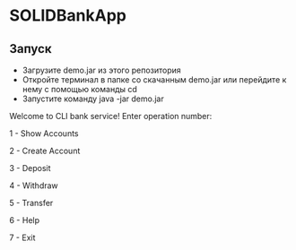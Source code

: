 # SOLIDBankApp

## Запуск
* Загрузите demo.jar из этого репозитория
* Откройте терминал в папке со скачанным demo.jar или перейдите к нему с помощью команды cd
* Запустите команду java -jar demo.jar


Welcome to CLI bank service! Enter operation number:

1 - Show Accounts

2 - Create Account

3 - Deposit

4 - Withdraw

5 - Transfer

6 - Help

7 - Exit
